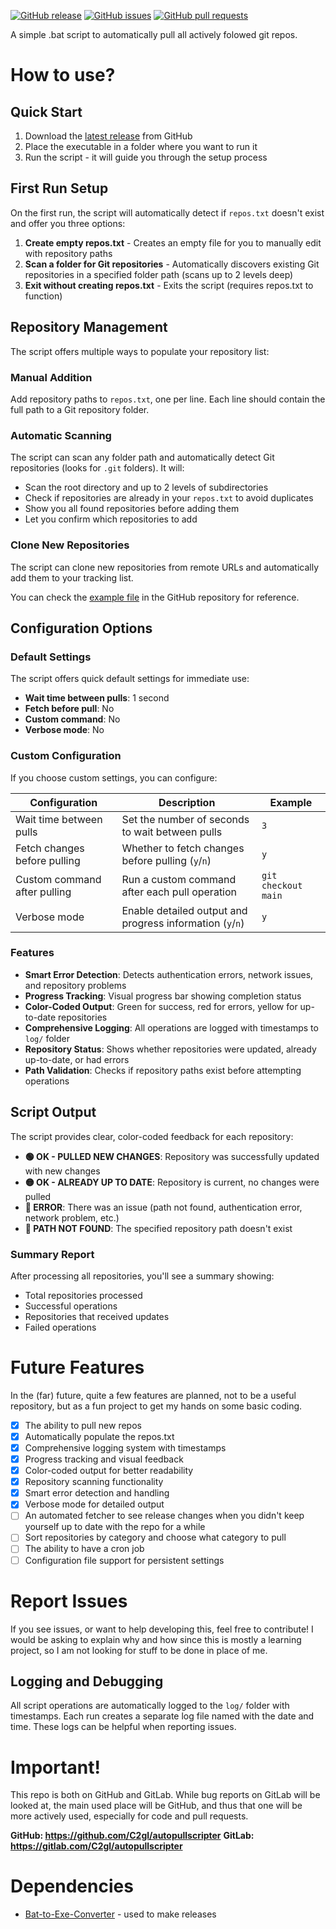 
[![GitHub release](https://img.shields.io/github/release/c2gl/autopullscripter.svg)](https://github.com/c2gl/autopullscripter/releases)
[![GitHub issues](https://img.shields.io/github/issues/c2gl/autopullscripter.svg)](https://github.com/c2gl/autopullscripter/issues)
[![GitHub pull requests](https://img.shields.io/github/issues-pr/c2gl/autopullscripter.svg)](https://github.com/c2gl/autopullscripter/pulls)

A simple .bat script to automatically pull all actively folowed git repos.

# How to use?

## Quick Start
1. Download the [latest release](https://github.com/C2gl/autopullscripter/releases) from GitHub
2. Place the executable in a folder where you want to run it
3. Run the script - it will guide you through the setup process

## First Run Setup
On the first run, the script will automatically detect if `repos.txt` doesn't exist and offer you three options:

1. **Create empty repos.txt** - Creates an empty file for you to manually edit with repository paths
2. **Scan a folder for Git repositories** - Automatically discovers existing Git repositories in a specified folder path (scans up to 2 levels deep)
3. **Exit without creating repos.txt** - Exits the script (requires repos.txt to function)

## Repository Management
The script offers multiple ways to populate your repository list:

### Manual Addition
Add repository paths to `repos.txt`, one per line. Each line should contain the full path to a Git repository folder.

### Automatic Scanning
The script can scan any folder path and automatically detect Git repositories (looks for `.git` folders). It will:
- Scan the root directory and up to 2 levels of subdirectories
- Check if repositories are already in your `repos.txt` to avoid duplicates
- Show you all found repositories before adding them
- Let you confirm which repositories to add

### Clone New Repositories
The script can clone new repositories from remote URLs and automatically add them to your tracking list.

You can check the [example file](https://github.com/C2gl/autopullscripter/blob/main/example_repos.txt) in the GitHub repository for reference.

## Configuration Options

### Default Settings
The script offers quick default settings for immediate use:
- **Wait time between pulls**: 1 second
- **Fetch before pull**: No
- **Custom command**: No  
- **Verbose mode**: No

### Custom Configuration
If you choose custom settings, you can configure:

| Configuration                        | Description                                                                                  | Example                  |
|---------------------------------------|----------------------------------------------------------------------------------------------|--------------------------|
| Wait time between pulls               | Set the number of seconds to wait between pulls                                              | `3`                      |
| Fetch changes before pulling          | Whether to fetch changes before pulling (`y`/`n`)                                            | `y`                      |
| Custom command after pulling          | Run a custom command after each pull operation                                               | `git checkout main`      |
| Verbose mode                          | Enable detailed output and progress information (`y`/`n`)                                    | `y`                      |

### Features
- **Smart Error Detection**: Detects authentication errors, network issues, and repository problems
- **Progress Tracking**: Visual progress bar showing completion status
- **Color-Coded Output**: Green for success, red for errors, yellow for up-to-date repositories
- **Comprehensive Logging**: All operations are logged with timestamps to `log/` folder
- **Repository Status**: Shows whether repositories were updated, already up-to-date, or had errors
- **Path Validation**: Checks if repository paths exist before attempting operations

## Script Output
The script provides clear, color-coded feedback for each repository:

- **🟢 OK - PULLED NEW CHANGES**: Repository was successfully updated with new changes
- **🟡 OK - ALREADY UP TO DATE**: Repository is current, no changes were pulled
- **🔴 ERROR**: There was an issue (path not found, authentication error, network problem, etc.)
- **🔴 PATH NOT FOUND**: The specified repository path doesn't exist

### Summary Report
After processing all repositories, you'll see a summary showing:
- Total repositories processed
- Successful operations
- Repositories that received updates
- Failed operations
# Future Features 
In the (far) future, quite a few features are planned, not to be a useful repository, but as a fun project to get my hands on some basic coding.

- [X] The ability to pull new repos
- [X] Automatically populate the repos.txt
- [X] Comprehensive logging system with timestamps
- [X] Progress tracking and visual feedback
- [X] Color-coded output for better readability
- [X] Repository scanning functionality
- [X] Smart error detection and handling
- [X] Verbose mode for detailed output
- [ ] An automated fetcher to see release changes when you didn't keep yourself up to date with the repo for a while
- [ ] Sort repositories by category and choose what category to pull
- [ ] The ability to have a cron job
- [ ] Configuration file support for persistent settings

# Report Issues 
If you see issues, or want to help developing this, feel free to contribute!
I would be asking to explain why and how since this is mostly a learning project, so I am not looking for stuff to be done in place of me.

## Logging and Debugging
All script operations are automatically logged to the `log/` folder with timestamps. Each run creates a separate log file named with the date and time. These logs can be helpful when reporting issues. 

# Important! 
This repo is both on GitHub and GitLab. 
While bug reports on GitLab will be looked at, the main used place will be GitHub, and thus that one will be more actively used, especially for code and pull requests.

**GitHub: https://github.com/C2gl/autopullscripter**
**GitLab: https://gitlab.com/C2gl/autopullscripter**

# Dependencies 
- [Bat-to-Exe-Converter](https://github.com/l-urk/Bat-To-Exe-Converter-64-Bit/releases) - used to make releases